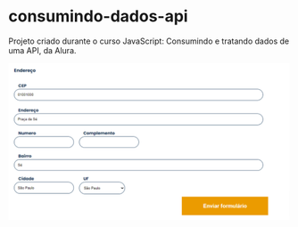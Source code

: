 # consumindo-dados-api

Projeto criado durante o curso JavaScript: Consumindo e tratando dados de uma API, da Alura.

![consumindo-dados-api](consumindo-dados-api.png)